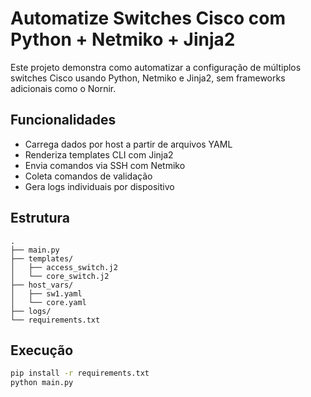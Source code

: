 # Automatize Switches Cisco com Python + Netmiko + Jinja2

Este projeto demonstra como automatizar a configuração de múltiplos switches Cisco usando Python, Netmiko e Jinja2, sem frameworks adicionais como o Nornir.

## Funcionalidades

- Carrega dados por host a partir de arquivos YAML
- Renderiza templates CLI com Jinja2
- Envia comandos via SSH com Netmiko
- Coleta comandos de validação
- Gera logs individuais por dispositivo

## Estrutura

```
.
├── main.py
├── templates/
│   ├── access_switch.j2
│   └── core_switch.j2
├── host_vars/
│   ├── sw1.yaml
│   └── core.yaml
├── logs/
└── requirements.txt
```

## Execução

```bash
pip install -r requirements.txt
python main.py
```

